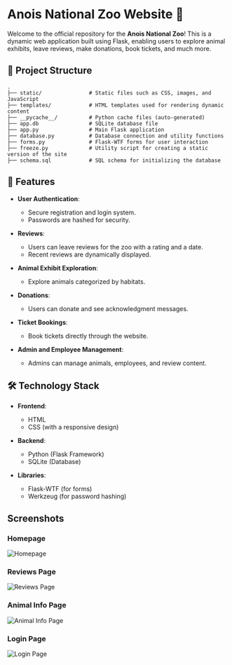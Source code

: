 # Anois National Zoo Website 🦁

Welcome to the official repository for the **Anois National Zoo**! This is a dynamic web application built using Flask, enabling users to explore animal exhibits, leave reviews, make donations, book tickets, and much more.


## 📂 Project Structure

```plaintext
.
├── static/               # Static files such as CSS, images, and JavaScript
├── templates/            # HTML templates used for rendering dynamic content
├── __pycache__/          # Python cache files (auto-generated)
├── app.db                # SQLite database file
├── app.py                # Main Flask application
├── database.py           # Database connection and utility functions
├── forms.py              # Flask-WTF forms for user interaction
├── freeze.py             # Utility script for creating a static version of the site
├── schema.sql            # SQL schema for initializing the database

````

## 🚀 Features

- **User Authentication**:
  - Secure registration and login system.
  - Passwords are hashed for security.
  
- **Reviews**:
  - Users can leave reviews for the zoo with a rating and a date.
  - Recent reviews are dynamically displayed.

- **Animal Exhibit Exploration**:
  - Explore animals categorized by habitats.

- **Donations**:
  - Users can donate and see acknowledgment messages.

- **Ticket Bookings**:
  - Book tickets directly through the website.

- **Admin and Employee Management**:
  - Admins can manage animals, employees, and review content.

## 🛠️ Technology Stack

- **Frontend**:
  - HTML
  - CSS (with a responsive design)

- **Backend**:
  - Python (Flask Framework)
  - SQLite (Database)

- **Libraries**:
  - Flask-WTF (for forms)
  - Werkzeug (for password hashing)
 
## Screenshots

### Homepage
![Homepage](Screenshots/homepage.png)

### Reviews Page
![Reviews Page](Screenshots/reviews.png)

### Animal Info Page
![Animal Info Page](Screenshots/animals.png)

### Login Page
![Login Page](Screenshots/login.png)
